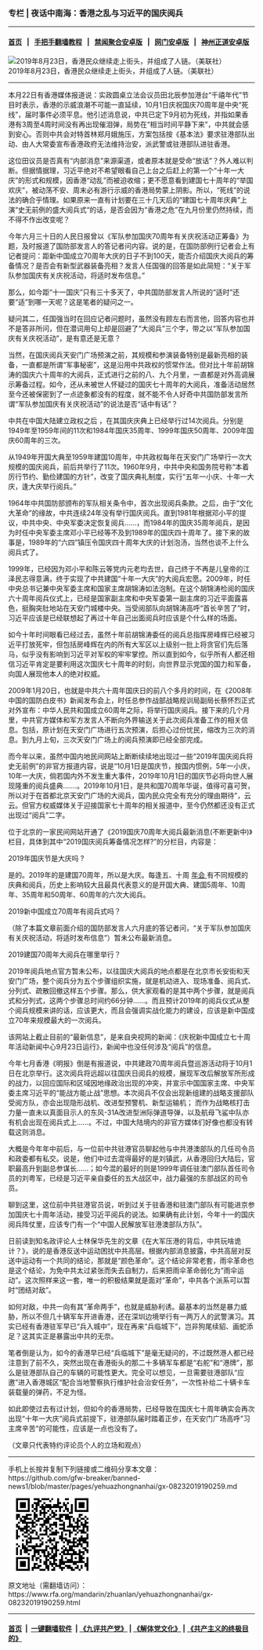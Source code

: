 ### 专栏 | 夜话中南海：香港之乱与习近平的国庆阅兵
------------------------

#### [首页](https://github.com/gfw-breaker/banned-news1/blob/master/README.md) &nbsp;&nbsp;|&nbsp;&nbsp; [手把手翻墙教程](https://github.com/gfw-breaker/guides/wiki) &nbsp;&nbsp;|&nbsp;&nbsp; [禁闻聚合安卓版](https://github.com/gfw-breaker/bn-android) &nbsp;&nbsp;|&nbsp;&nbsp; [网门安卓版](https://github.com/oGate2/oGate) &nbsp;&nbsp;|&nbsp;&nbsp; [神州正道安卓版](https://github.com/SzzdOgate/update) 



<div id="headerimg">
 <img alt="2019年8月23日，香港民众继续走上街头，并组成了人链。（美联社）" src="https://www.rfa.org/mandarin/zhuanlan/yehuazhongnanhai/gx-08232019190259.html/hj823.jpg/@@images/737ac9ad-09d5-4099-acf9-647940483bfd.jpeg" title="2019年8月23日，香港民众继续走上街头，并组成了人链。（美联社）"/>
 <div id="headerimgcontents">
  <div id="headerimgcaption">
   <span>
    2019年8月23日，香港民众继续走上街头，并组成了人链。（美联社）
   </span>
   <!-- zoomattribute -->
  </div>
  <!-- headerimgcaption -->
 </div>
 <!-- headerimagecontents -->
</div>

<hr/>
<div id="storytext">
 <div>
  <div class="slot_header">
  </div>
 </div>
 <p>
  本月22日有香港媒体报道说：实政圆桌立法会议员田北辰参加港台“千禧年代”节目时表示，香港的示威浪潮不可能一直延续，10月1日庆祝国庆70周年是中央“死线”，届时事件必须平息。他引述消息说，中共已定下9月初为死线，并指如果香港有3周至4周时间没有再出现催泪弹，局势在“相当时间平静下来”，中共就会感到安心。否则中共会对特首林郑月娥施压，方案包括按《基本法》要求驻港部队出动、由人大常委宣布香港政府无法维持治安，派武警或驻港部队进驻香港。
 </p>
 <p>
  这位田议员是否真有“内部消息”来源渠道，或者原本就是受命“放话”？外人难以判断。但据情据理，习近平绝对不希望眼看自己上台之后赶上的第一个“十年一大庆”的形式和规模，因香港“动乱”而被迫收缩；更不愿意看到建国七十周年的“举国欢庆”，被动荡不安、周末必有游行示威的香港局势蒙上阴影。所以，“死线”的说法的确合乎情理。如果原来一直有计划要在三十几天后的“建国七十周年庆典”上演“史无前例的盛大阅兵式“的话，是否会因为“香港之危”在九月份里仍然持续，而不得不作出改变呢？
 </p>
 <p>
  今年六月三十日的人民日报曾以《军队参加国庆70周年有关庆祝活动正筹备》为题，及时报道了国防部发言人的答记者问内容。说的是，在国防部例行记者会上有记者提问：距新中国成立70周年大庆的日子不到100天，能否介绍国庆大阅兵的筹备情况？是否会有新型武器装备亮相？发言人任国强的回答是如此简短：“关于军队参加国庆有关庆祝活动，将适时发布信息。”
 </p>
 <p>
  那么，如今距“十一国庆”只有三十多天了，中共国防部发言人所说的“适时”还要“适”到哪一天呢？这是笔者的疑问之一。
 </p>
 <p>
  疑问其二，任国强当时在回应记者问题时，虽然没有顾左右而言他，回答内容也并不是答非所问，但在潜词用句上却是回避了“大阅兵”三个字，带之以“军队参加国庆有关庆祝活动”，是有意还是无意？
 </p>
 <p>
  当然，在国庆阅兵天安门广场预演之前，其规模和参演装备特别是最新亮相的装备，一直都是所谓“军事秘密”，这是沿用中共政权的惯常作法。但对比十年前胡锦涛的国庆六十周年的大阅兵，正式进行之前的八、九个月里，一直都是对外高调展示筹备过程。如今，还从未被世人怀疑过的国庆七十周年的大阅兵，准备活动居然至今还被保密到了一点迹象都没有的程度，就不能不令人好奇中共国防部发言所谓“军队参加国庆有关庆祝活动”的说法是否“话中有话”？
 </p>
 <p>
  中共在中国大陆建立政权之后 ，在其国庆庆典上已经举行过14次阅兵。分别是1949年至1959年间的11次和1984年国庆35周年、1999年国庆50周年、2009年国庆60周年的三次。
 </p>
 <p>
  从1949年开国大典至1959年建国10周年，中共政权每年在天安门广场举行一次大规模的国庆阅兵，前后共举行了11次。1960年9月，中共中央和国务院号称“本着厉行节约、勤俭建国的方针”，改变了国庆典礼制度，实行“五年一小庆、十年一大庆，逢大庆举行阅兵。”
 </p>
 <p>
  1964年中共国防部颁布的军队相关条令中，首次出现阅兵条款。之后，由于“文化大革命”的缘故，中共连续24年没有举行国庆阅兵。直到1981年根据邓小平的提议，中共中央、中央军委决定恢复阅兵……，而1984年的国庆35周年阅兵，是因为时任中央军委主席邓小平已经等不及到1989年的国庆四十周年了。接下来的故事是，1989年的“六四”镇压令国庆四十周年大庆的计划泡汤，当然也谈不上什么阅兵式了。
 </p>
 <p>
  1999年，已经因为邓小平和陈云等党内元老均去世，自己终于不再是儿皇帝的江泽民志得意满，终于实现了中共建国“十年一大庆”的大阅兵宏愿。2009年，时任中央总书记兼中央军委主席和国家主席胡锦涛如法泡制。在这个胡锦涛检阅的国庆六十周年阅兵仪式上，已经是国家副主席和中央军委第一副主席的习近平面露喜色，挺胸突肚地站在天安门城楼中央。当受阅部队向胡锦涛高呼“首长辛苦了”时，习近平应该是已经联想起了再过十年自己出面阅兵时应该是个什么样的场面。
 </p>
 <p>
  如今十年时间眼看已经过去，虽然十年前胡锦涛委任的阅兵总指挥房峰辉已经被习近平打放死牢，但包括房峰辉在内的所有大军区以上级别一批上将贪官们先后落马，似乎没有影响到习近平对军权的牢牢掌控。所以直到如今，似乎所有人都还相信习近平肯定是要利用这次国庆七十周年的时刻，向世界显示党国的国力和军备，向国人展现他本人的绝对权威。
 </p>
 <p>
  2009年1月20日，也就是中共六十周年国庆日的前八个多月的时间，在《2008年中国的国防白皮书》新闻发布会上，时任总参作战部战略规训局副局长蔡怀烈正式对外宣布：中华人民共和国成立60周年之际，将举行国庆阅兵。接下来的几个月里，中共官方媒体和军方发言人不断向外界输送关于此次阅兵准备工作的相关信息。包括，原计划在天安门广场进行五次预演，后担心过份忧民，缩改为三次的消息。到九月上旬，三次天安门广场上的阅兵预演即已经全部完成。
 </p>
 <p>
  而今年以来，虽然中国内地民间网站上断断续续地出现过一些“2019年国庆阅兵将史无前例”的非官方报道内容，说是“10月1日是国庆节，按国内惯例，5年一小庆，10年一大庆，倘若国内外不发生重大事件，2019年10月1日的国庆节必将向世人展现隆重的阅兵盛典…….。2019年10月1日，是共和国70周年华诞，值得可喜可贺，所以对于在首都北京天安门广场的大阅兵，国内民众完全有充分的理由期待”，云云。但官方权威媒体关于迎接国家七十周年的相关报道中，至今仍然都还没有正式出现过“阅兵”二字。
 </p>
 <p>
  位于北京的一家民间网站开通了《2019国庆70周年大阅兵最新消息(不断更新中)》栏目，具体到其中“2019国庆阅兵筹备情况怎样?”的分栏目，内容是：
 </p>
 <p>
  2019年国庆节是大庆吗 ?
 </p>
 <p>
  是的。2019年的是建国70周年，所以是大庆。每逢五、十周
  <a href="http://bj.bendibao.com/tour/2013111/92982.shtm" target="_blank">
   年会
  </a>
  有不同规模的庆典和阅兵，历史上影响较大且最具代表意义的是开国大典、建国5周年、10周年、35周年和50周年、60周年的六次大阅兵。
 </p>
 <p>
  2019新中国成立70周年有阅兵式吗？
 </p>
 <p>
  （除了本篇文章前面介绍的国防部发言人六月底的答记者问，“关于军队参加国庆有关庆祝活动，将适时发布信息”）暂未公布最新消息。
 </p>
 <p>
  2019建国70周年大阅兵在哪里举行？
 </p>
 <p>
  2019年阅兵地点官方暂未公布，以往国庆大阅兵的地点都是在北京市长安街和天安门广场，整个阅兵分为五个步骤组织实施，就是机动进入、现场准备、阅兵式、分列式、疏散回撤这样五个步骤。那么，供大家观看的是其中两个步骤，就是阅兵式和分列式，这两个步骤总时间约66分钟……。而且预计2019年的阅兵仪式从整个阅兵规模来讲的话，应该更大，而且会强调实战化能力的建设，应该是新中国成立70年来规模最大的一次阅兵。
 </p>
 <p>
  该网站上截止目前的“最新信息”，是来自央视网的新闻：《庆祝新中国成立七十周年活动新闻中心9月23日运行》，新闻中也没任何涉及“阅兵”的信息。
 </p>
 <p>
  今年七月香港《明报》倒是有报道说，中共建政70周年阅兵暨巡游活动将于10月1日在北京举行。这次阅兵将远超以往国庆日阅兵的规模，展现军改后解放军所形成的战力，以回应国际和区域因地缘政治出现的冲突，并宣示中国国家主席、中央军委主席习近平的“能战方能止战”思想。本次阅兵不仅会出现新组建的战略支援部队受阅方队，亦会出现隐形战机、改进型预警机、新型运输机； 而作为战略核打击力量一直未以真面目示人的东风-31A改进型洲际弹道导弹，以及航母飞鲨中队亦有机会出现在阅兵式上……。不过，中国大陆境内的非官方媒体们好像也都没有转载这则消息。
 </p>
 <p>
  大概是今年年中前后，与一位前中共驻港官员聊起他与中共港澳部队的几任司令员和政委都有私交。说是，他们中过去混得最好的是刘镇武，从香港回归大陆后，官职最高升到副总参谋长……；如今混的最好的则是1999年调任驻澳门部队首任司令员的刘粤军，已经是习近平亲自委任的五大战区中，战力最强的东部战区的司令员。
 </p>
 <p>
  聊到这里，这位前中共驻港官员说，听到过关于驻香港和驻澳门部队有可能进京参加国庆七十周年活动，接受习近平阅兵的说法。如果确有此计划，今年十一的国庆阅兵阵仗里，应该专门有一个“中国人民解放军驻港澳部队方队”。
 </p>
 <p>
  日前读到知名政评论人士林保华先生的文章《在大军压港的背后，中共玩啥诡计？》，说的是香港反送中运动困扰中共高层。根据内部消息披露，中共高层对反送中运动有一个共同的结论，那就是“颜色革命”。这个结论非常老套，雨伞革命也是这个结论，为免中共太过紧张而失去自制力，后来把雨伞革命弱化为“雨伞运动”。这次照样来这一套，唯一的积极结果就是面对“革命”，中共各个派系可以暂时“团结对敌”。
 </p>
 <p>
  如何对敌，中共一向有其“革命两手”，也就是威胁利诱。最基本的当然是暴力威胁，所以不但几十辆军车开进香港，还在深圳边境举行有一两万人的武警演习。其实已经有香港驻军早已“兵入城中”，现在再来“兵临城下”，岂非狗尾续貂、画蛇添足？这其实正是暴露出中共的无奈。
 </p>
 <p>
  笔者倒是认为，如今的香港早已经“兵临城下”是毫无疑问的，不过既然港人都已经注意到了前不久，突然出现在香港街头的那二十多辆军车都是“右舵”和“港牌”，那么是驻港部队自己的车辆的可能性更大。完全可以想见，一旦需要驻港部队“应邀”进入香港城区“配合当地警察执行维护社会治安任务”，一次性补给二十辆卡车装载量的弹药，不足为怪。
 </p>
 <p>
  如此即使过去有过计划，但如今的香港局势，已经导致在国庆七十周年确实会再次出现“十年一大庆”阅兵式前提下，驻港部队届时踏着正步，在天安门广场高呼”习主席辛苦“的可能性，应该是一点也没有了。
 </p>
 <p>
  （文章只代表特约评论员个人的立场和观点）
 </p>
</div>

<hr/>
手机上长按并复制下列链接或二维码分享本文章：<br/>
https://github.com/gfw-breaker/banned-news1/blob/master/pages/yehuazhongnanhai/gx-08232019190259.md <br/>
<a href='https://github.com/gfw-breaker/banned-news1/blob/master/pages/yehuazhongnanhai/gx-08232019190259.md'><img src='https://github.com/gfw-breaker/banned-news1/blob/master/pages/yehuazhongnanhai/gx-08232019190259.md.png'/></a> <br/>
原文地址（需翻墙访问）：https://www.rfa.org/mandarin/zhuanlan/yehuazhongnanhai/gx-08232019190259.html


------------------------
#### [首页](https://github.com/gfw-breaker/banned-news1/blob/master/README.md) &nbsp;|&nbsp; [一键翻墙软件](https://github.com/gfw-breaker/nogfw/blob/master/README.md) &nbsp;| [《九评共产党》](https://github.com/gfw-breaker/9ping.md/blob/master/README.md#九评之一评共产党是什么) | [《解体党文化》](https://github.com/gfw-breaker/jtdwh.md/blob/master/README.md) | [《共产主义的终极目的》](https://github.com/gfw-breaker/gczydzjmd.md/blob/master/README.md)

